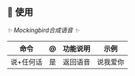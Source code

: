 ## 🎉 使用

_✨ Mockingbird合成语音 ✨_

|  命令   |  @  | 功能说明 |  示例  |
|:-----:|:---:|:----:|:----:|
| 说+任何话 |  是  | 返回语音 | 说我爱你 |
